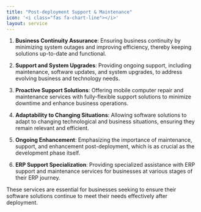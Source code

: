 ```yaml
---
title: "Post-deployment Support & Maintenance"
icon: '<i class="fas fa-chart-line"></i>'
layout: service
---
```


1. **Business Continuity Assurance**: Ensuring business continuity by minimizing system outages and improving efficiency, thereby keeping solutions up-to-date and functional.

2. **Support and System Upgrades**: Providing ongoing support, including maintenance, software updates, and system upgrades, to address evolving business and technology needs.

3. **Proactive Support Solutions**: Offering mobile computer repair and maintenance services with fully-flexible support solutions to minimize downtime and enhance business operations.

4. **Adaptability to Changing Situations**: Allowing software solutions to adapt to changing technological and business situations, ensuring they remain relevant and efficient.

5. **Ongoing Enhancement**: Emphasizing the importance of maintenance, support, and enhancement post-deployment, which is as crucial as the development phase itself.

6. **ERP Support Specialization**: Providing specialized assistance with ERP support and maintenance services for businesses at various stages of their ERP journey.

These services are essential for businesses seeking to ensure their software solutions continue to meet their needs effectively after deployment.
